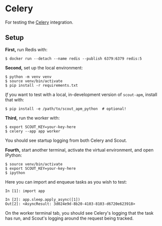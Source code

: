 Celery
======

For testing the [Celery](https://docs.celeryproject.org/) integration.

Setup
-----

**First,** run Redis with:

```
$ docker run --detach --name redis --publish 6379:6379 redis:5
```

**Second,** set up the local environment:

```
$ python -m venv venv
$ source venv/bin/activate
$ pip install -r requirements.txt
```

*If* you want to test with a local, in-development version of `scout-apm`,
install that with:

```
$ pip install -e /path/to/scout_apm_python  # optional!
```

**Third,** run the worker with:

```
$ export SCOUT_KEY=your-key-here
$ celery --app app worker
```

You should see startup logging from both Celery and Scout.

**Fourth,** start another terminal, activate the virtual environment, and open
IPython:

```
$ source venv/bin/activate
$ export SCOUT_KEY=your-key-here
$ ipython
```

Here you can import and enqueue tasks as you wish to test:

```
In [1]: import app

In [2]: app.sleep.apply_async([1])
Out[2]: <AsyncResult: 3d024e9d-8b20-4103-8103-d6720e623918>
```

On the worker terminal tab, you should see Celery's logging that the task has
run, and Scout's logging around the request being tracked.
